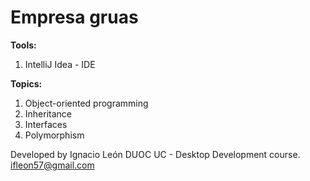 # Empresa gruas
**Tools:**
1. IntelliJ Idea - IDE

**Topics:**
1. Object-oriented programming
2. Inheritance
3. Interfaces
4. Polymorphism

Developed by Ignacio León
DUOC UC - Desktop Development course.
ifleon57@gmail.com


